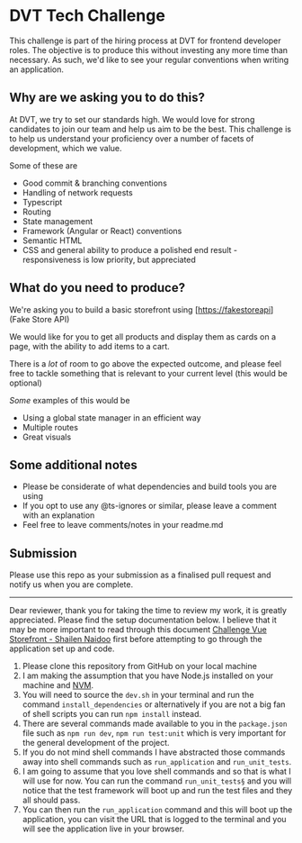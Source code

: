 # DVT Tech Challenge
This challenge is part of the hiring process at DVT for frontend developer roles. The objective is to produce this without investing any more time than necessary. As such, we'd like to see your regular conventions when writing an application.

## Why are we asking you to do this?
At DVT, we try to set our standards high. We would love for strong candidates to join our team and help us aim to be the best. This challenge is to help us understand your proficiency over a number of facets of development, which we value.

Some of these are
- Good commit & branching conventions
- Handling of network requests
- Typescript
- Routing
- State management
- Framework (Angular or React) conventions
- Semantic HTML
- CSS and general ability to produce a polished end result  - responsiveness is low priority, but appreciated

## What do you need to produce?
We're asking you to build a basic storefront using [[https://fakestoreapi](https://fakestoreapi.com/)](Fake Store API)

We would like for you to get all products and display them as cards on a page, with the ability to add items to a cart.

There is a _lot_ of room to go above the expected outcome, and please feel free to tackle something that is relevant to your current level (this would be optional)

_Some_ examples of this would be 
- Using a global state manager in an efficient way
- Multiple routes
- Great visuals

## Some additional notes
- Please be considerate of what dependencies and build tools you are using
- If you opt to use any @ts-ignores or similar, please leave a comment with an explanation
- Feel free to leave comments/notes in your readme.md

## Submission
Please use this repo as your submission as a finalised pull request and notify us when you are complete.

---

Dear reviewer, thank you for taking the time to review my work, it is greatly appreciated. Please find the setup documentation below. I believe that it may be more important to read through this document [Challenge Vue Storefront - Shailen Naidoo](https://docs.google.com/document/d/1Hv22wkMj1MkiT8FXwB1DfKEBZPdzibTJWpEgKriOnEg/edit?usp=sharing) first before attempting to go through the application set up and code.

1. Please clone this repository from GitHub on your local machine
2. I am making the assumption that you have Node.js installed on your machine and [NVM](https://github.com/nvm-sh/nvm).
3. You will need to source the `dev.sh` in your terminal and run the command `install_dependencies` or alternatively if you are not a big fan of shell scripts you can run `npm install` instead.
4. There are several commands made available to you in the `package.json` file such as `npm run dev`, `npm run test:unit` which is very important for the general development of the project.
5. If you do not mind shell commands I have abstracted those commands away into shell commands such as `run_application` and `run_unit_tests`.
6. I am going to assume that you love shell commands and so that is what I will use for now. You can run the command `run_unit_tests§` and you will notice that the test framework will boot up and run the test files and they all should pass.
7. You can then run the `run_application` command and this will boot up the application, you can visit the URL that is logged to the terminal and you will see the application live in your browser.